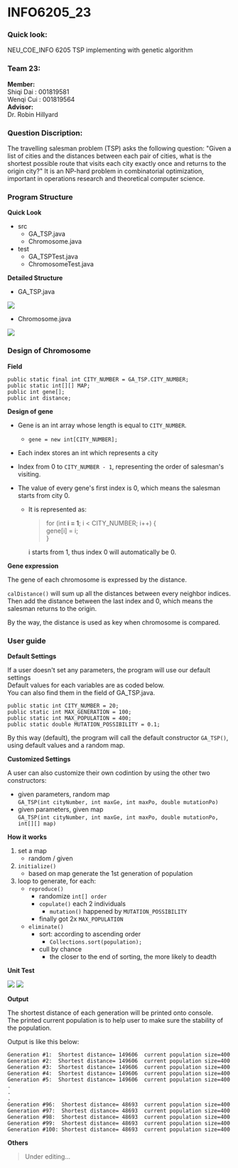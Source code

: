 # INFO6205_23
### Quick look: ###
NEU_COE_INFO 6205 TSP implementing with genetic algorithm

### Team 23: ###
**Member:**  
Shiqi Dai : 001819581  
Wenqi Cui : 001819564  
**Advisor:**  
Dr. Robin Hillyard

### Question Discription: ###
The travelling salesman problem (TSP) asks the following question: "Given a list of cities and the distances between each pair of cities, what is the shortest possible route that visits each city exactly once and returns to the origin city?" It is an NP-hard problem in combinatorial optimization, important in operations research and theoretical computer science.

### Program Structure ###

**Quick Look**
- src
   - GA_TSP.java     
   - Chromosome.java
- test
   - GA_TSPTest.java
   - ChromosomeTest.java  

**Detailed Structure**  
- GA_TSP.java

![](https://github.com/shiqidai1002/INFO6205_23/blob/master/img/GA_TSP_structure.png)  
- Chromosome.java

![](https://github.com/shiqidai1002/INFO6205_23/blob/master/img/Chromosome_structure.png)

### Design of Chromosome ###

**Field**  

`public static final int CITY_NUMBER = GA_TSP.CITY_NUMBER;`    
`public static int[][] MAP;`   
`public int gene[];`    
`public int distance;`  

**Design of gene**

- Gene is an int array whose length is equal to `CITY_NUMBER`.  
    - `gene = new int[CITY_NUMBER];`
    
- Each index stores an int which represents a city

- Index from 0 to `CITY_NUMBER - 1`, representing the order of salesman's visiting.

- The value of every gene's first index is 0, which means the salesman starts from city 0.  
    - It is represented as: 
     
        > for (int **i = 1**; i < CITY_NUMBER; i++) {  
        gene[i] = i;  
         }
          
        i starts from 1, thus index 0 will automatically be 0.

**Gene expression**

The gene of each chromosome is expressed by the distance.  

`calDistance()` will sum up all the distances between every neighbor indices. Then add the distance between the last index and 0, which means the salesman returns to the origin.

By the way, the distance is used as key when chromosome is compared.

### User guide ###

**Default Settings**  

If a user doesn't set any parameters, the program will use our default settings  
Default values for each variables are as coded below.  
You can also find them in the field of GA_TSP.java.  

`public static int CITY_NUMBER = 20;`  
`public static int MAX_GENERATION = 100;`  
`public static int MAX_POPULATION = 400;`  
`public static double MUTATION_POSSIBILITY = 0.1;`

By this way (default), the program will call the default constructor `GA_TSP()`, using default values and a random map.

**Customized Settings**  

A user can also customize their own codintion by using the other two constructors:  
- given parameters, random map  
`GA_TSP(int cityNumber, int maxGe, int maxPo, double mutationPo)`  
- given parameters, given map  
`GA_TSP(int cityNumber, int maxGe, int maxPo, double mutationPo, int[][] map)`

**How it works**

   1. set a map 
        - random / given  
   2. `initialize()`
        - based on map generate the 1st generation of population
   3. loop to generate, for each:
        - `reproduce()`
            - randomize `int[] order`
            - `copulate()` each 2 individuals
                - `mutation()` happened by `MUTATION_POSSIBILITY`
            - finally got 2x `MAX_POPULATION`
        - `eliminate()` 
            - sort: according to ascending order
                - `Collections.sort(population);`
            - cull by chance
                - the closer to the end of sorting, the more likely to deadth 
  


**Unit Test**

![](https://github.com/shiqidai1002/INFO6205_23/blob/master/img/GA_TSPTest.jpg)
![](https://github.com/shiqidai1002/INFO6205_23/blob/master/img/ChromosomeTest.jpg)

**Output**

The shortest distance of each generation will be printed onto console.  
The printed current population is to help user to make sure the stability of the population.

Output is like this below:

    Generation #1:  Shortest distance= 149606  current population size=400
    Generation #2:  Shortest distance= 149606  current population size=400
    Generation #3:  Shortest distance= 149606  current population size=400
    Generation #4:  Shortest distance= 149606  current population size=400
    Generation #5:  Shortest distance= 149606  current population size=400
    .
    .
    .
    Generation #96:  Shortest distance= 48693  current population size=400
    Generation #97:  Shortest distance= 48693  current population size=400
    Generation #98:  Shortest distance= 48693  current population size=400
    Generation #99:  Shortest distance= 48693  current population size=400
    Generation #100: Shortest distance= 48693  current population size=400
    
**Others**

 > Under editing...
